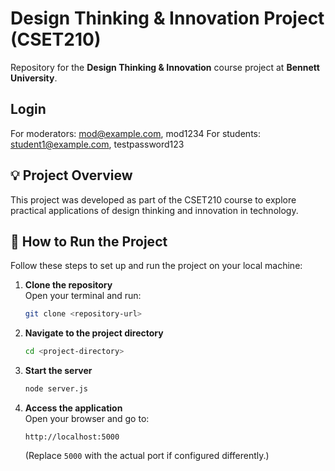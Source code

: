 
# Design Thinking & Innovation Project (CSET210)

Repository for the **Design Thinking & Innovation** course project at **Bennett University**.

## Login
For moderators: mod@example.com, mod1234
For students: student1@example.com, testpassword123

## 💡 Project Overview

This project was developed as part of the CSET210 course to explore practical applications of design thinking and innovation in technology.

## 🚀 How to Run the Project

Follow these steps to set up and run the project on your local machine:

1. **Clone the repository**  
   Open your terminal and run:
   ```bash
   git clone <repository-url>
   ```

2. **Navigate to the project directory**  
   ```bash
   cd <project-directory>
   ```


3. **Start the server**  
   ```bash
   node server.js
   ```

4. **Access the application**  
   Open your browser and go to:
   ```
   http://localhost:5000
   ```
   (Replace `5000` with the actual port if configured differently.)
